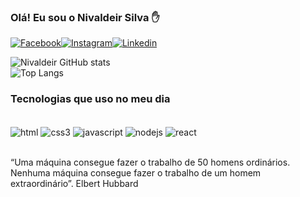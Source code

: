 ### Olá! Eu sou o Nivaldeir Silva ✋

[![Facebook](https://img.shields.io/badge/Facebook-1877F2?style=for-the-badge&logo=facebook&logoColor=white)](https://www.facebook.com/nivaldeir/)[![Instagram](https://img.shields.io/badge/Instagram-E4405F?style=for-the-badge&logo=instagram&logoColor=white)](https://www.instagram.com/nivaldeir/)[![Linkedin](https://img.shields.io/badge/LinkedIn-0077B5?style=for-the-badge&logo=linkedin&logoColor=white)](https://www.linkedin.com/in/nivaldeir/)

![Nivaldeir GitHub stats](https://github-readme-stats.vercel.app/api?username=nivaldeir&show_icons=true&theme=dracula)<br/>
![Top Langs](https://github-readme-stats.vercel.app/api/top-langs/?username=nivaldeir&langs_count=8)
### Tecnologias que uso no meu dia
<div style="display: inline_block"><br/>
   <img align="center" alt="html" src="https://img.shields.io/badge/HTML5-E34F26?style=for-the-badge&logo=html5&logoColor=white"/>
   <img align="center" alt="css3" src="https://img.shields.io/badge/CSS3-1572B6?style=for-the-badge&logo=css3&logoColor=white"/>
   <img align="center" alt="javascript" src="https://img.shields.io/badge/JavaScript-F7DF1E?style=for-the-badge&logo=javascript&logoColor=black"/>
   <img align="center" alt="nodejs" src="https://img.shields.io/badge/Node.js-43853D?style=for-the-badge&logo=node.js&logoColor=white"/>
   <img align="center" alt="react" src="https://img.shields.io/badge/Node.js-43853D?style=for-the-badge&logo=node.js&logoColor=white"/>
</div><br/>

“Uma máquina consegue fazer o trabalho de 50 homens ordinários. Nenhuma máquina consegue fazer o trabalho de um homem extraordinário”. Elbert Hubbard
